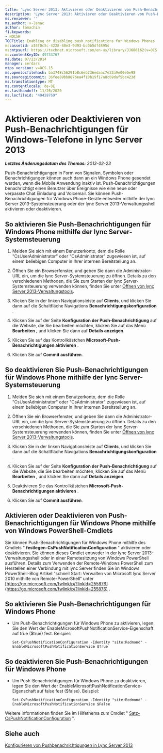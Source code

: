 ```yaml
---
title: 'Lync Server 2013: Aktivieren oder Deaktivieren von Push-Benachrichtigungen für Windows phones'
description: 'Lync Server 2013: Aktivieren oder Deaktivieren von Push-Benachrichtigungen für Windows-Smartphones.'
ms.reviewer: ''
ms.author: v-lanac
author: lanachin
f1.keywords:
- NOCSH
TOCTitle: Enabling or disabling push notifications for Windows Phones
ms:assetid: a34f0c5c-4228-40e3-9d93-bc0b5df4895d
ms:mtpsurl: https://technet.microsoft.com/en-us/library/JJ688162(v=OCS.15)
ms:contentKeyID: 49733767
ms.date: 07/23/2014
manager: serdars
mtps_version: v=OCS.15
ms.openlocfilehash: ba3748c56291b8c6eb236edaac7e23a9e00e5e98
ms.sourcegitcommit: 36fee89bb887bea4f18b19f17a8c69daf5bc423d
ms.translationtype: MT
ms.contentlocale: de-DE
ms.lasthandoff: 11/26/2020
ms.locfileid: "49428769"
---
```

# <a name="enabling-or-disabling-push-notifications-for-windows-phones-in-lync-server-2013"></a>Aktivieren oder Deaktivieren von Push-Benachrichtigungen für Windows-Telefone in lync Server 2013

<div data-xmlns="http://www.w3.org/1999/xhtml">

<div class="topic" data-xmlns="http://www.w3.org/1999/xhtml" data-msxsl="urn:schemas-microsoft-com:xslt" data-cs="https://msdn.microsoft.com/">

<div data-asp="https://msdn2.microsoft.com/asp">



</div>

<div id="mainSection">

<div id="mainBody">

<span> </span>

_**Letztes Änderungsdatum des Themas:** 2013-02-23_

Push-Benachrichtigungen in Form von Signalen, Symbolen oder Benachrichtigungen können auch dann an ein Windows Phone gesendet werden, wenn die Mobile Anwendung inaktiv ist. Push-Benachrichtigungen benachrichtigt einen Benutzer über Ereignisse wie eine neue oder verpasste Chat Einladung und Voicemail. Sie können Push-Benachrichtigungen für Windows Phone-Geräte entweder mithilfe der lync Server 2013-Systemsteuerung oder der lync Server 2013-Verwaltungsshell aktivieren oder deaktivieren.

<div>

## <a name="to-enable-push-notifications-for-windows-phone-by-using-lync-server-control-panel"></a>So aktivieren Sie Push-Benachrichtigungen für Windows Phone mithilfe der lync Server-Systemsteuerung

1.  Melden Sie sich mit einem Benutzerkonto, dem die Rolle "CsUserAdministrator" oder "CsAdministrator" zugewiesen ist, auf einem beliebigen Computer in Ihrer internen Bereitstellung an.

2.  Öffnen Sie ein Browserfenster, und geben Sie dann die Administrator-URL ein, um die lync Server-Systemsteuerung zu öffnen. Details zu den verschiedenen Methoden, die Sie zum Starten der lync Server-Systemsteuerung verwenden können, finden Sie unter [Öffnen von lync Server 2013-Verwaltungstools](lync-server-2013-open-lync-server-administrative-tools.md).

3.  Klicken Sie in der linken Navigationsleiste auf **Clients**, und klicken Sie dann auf die Schaltfläche Navigations **Benachrichtigungskonfiguration** .

4.  Klicken Sie auf der Seite **Konfiguration der Push-Benachrichtigung** auf die Website, die Sie bearbeiten möchten, klicken Sie auf das Menü **Bearbeiten** , und klicken Sie dann auf **Details anzeigen**.

5.  Klicken Sie auf das Kontrollkästchen **Microsoft-Push-Benachrichtigungen aktivieren** .

6.  Klicken Sie auf **Commit ausführen**.

</div>

<div>

## <a name="to-disable-push-notifications-for-windows-phone-by-using-lync-server-control-panel"></a>So deaktivieren Sie Push-Benachrichtigungen für Windows Phone mithilfe der lync Server-Systemsteuerung

1.  Melden Sie sich mit einem Benutzerkonto, dem die Rolle "CsUserAdministrator" oder "CsAdministrator" zugewiesen ist, auf einem beliebigen Computer in Ihrer internen Bereitstellung an.

2.  Öffnen Sie ein Browserfenster, und geben Sie dann die Administrator-URL ein, um die lync Server-Systemsteuerung zu öffnen. Details zu den verschiedenen Methoden, die Sie zum Starten der lync Server-Systemsteuerung verwenden können, finden Sie unter [Öffnen von lync Server 2013-Verwaltungstools](lync-server-2013-open-lync-server-administrative-tools.md).

3.  Klicken Sie in der linken Navigationsleiste auf **Clients**, und klicken Sie dann auf die Schaltfläche Navigations **Benachrichtigungskonfiguration** .

4.  Klicken Sie auf der Seite **Konfiguration der Push-Benachrichtigung** auf die Website, die Sie bearbeiten möchten, klicken Sie auf das Menü **Bearbeiten** , und klicken Sie dann auf **Details anzeigen**.

5.  Deaktivieren Sie das Kontrollkästchen **Microsoft-Push-Benachrichtigungen aktivieren** .

6.  Klicken Sie auf **Commit ausführen**.

</div>

<div>

## <a name="enabling-or-disabling-push-notifications-for-windows-phone-by-using-windows-powershell-cmdlets"></a>Aktivieren oder Deaktivieren von Push-Benachrichtigungen für Windows Phone mithilfe von Windows PowerShell-Cmdlets

Sie können Push-Benachrichtigungen für Windows Phone mithilfe des Cmdlets " **festlegen-CsPushNotificationConfiguration** " aktivieren oder deaktivieren. Sie können dieses Cmdlet entweder in der lync Server 2013-Verwaltungsshell oder in einer Remotesitzung von Windows PowerShell ausführen. Details zum Verwenden der Remote-Windows PowerShell zum Herstellen einer Verbindung mit lync Server finden Sie im Windows PowerShell-Blog Artikel "schnell Start: Verwalten von Microsoft lync Server 2010 mithilfe von Remote-PowerShell" unter [https://go.microsoft.com/fwlink/p/?linkId=255876](https://go.microsoft.com/fwlink/p/?linkid=255876) .

<div>

## <a name="to-enable-push-notifications-for-windows-phone"></a>So aktivieren Sie Push-Benachrichtigungen für Windows Phone

  - Um Push-Benachrichtigungen für Windows Phone zu aktivieren, legen Sie den Wert der EnableMicrosoftPushNotificationService-Eigenschaft auf true ($true) fest. Beispiel:
    
        Set-CsPushNotificationConfiguration -Identity "site:Redmond" -EnableMicrosoftPushNotificationService $True

</div>

<div>

## <a name="to-disable-push-notifications-for-windows-phone"></a>So deaktivieren Sie Push-Benachrichtigungen für Windows Phone

  - Um Push-Benachrichtigungen für Windows Phone zu deaktivieren, legen Sie den Wert der EnableMicrosoftPushNotificationService-Eigenschaft auf false fest ($false). Beispiel:
    
        Set-CsPushNotificationConfiguration -Identity "site:Redmond" -EnableMicrosoftPushNotificationService $False

</div>

Weitere Informationen finden Sie im Hilfethema zum Cmdlet " [Satz-CsPushNotificationConfiguration](https://docs.microsoft.com/powershell/module/skype/Set-CsPushNotificationConfiguration) ".

</div>

<div>

## <a name="see-also"></a>Siehe auch


[Konfigurieren von Pushbenachrichtigungen in Lync Server 2013](lync-server-2013-configuring-for-push-notifications.md)  
  

</div>

</div>

<span> </span>

</div>

</div>

</div>

